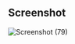 ## Screenshot
![Screenshot (79)](https://user-images.githubusercontent.com/50899339/147879298-bf4fc4e2-abc0-4f84-a255-0482efb748ad.png)
